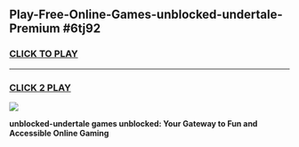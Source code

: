
## Play-Free-Online-Games-unblocked-undertale-Premium #6tj92
<h3>
<a href="https://premium.freeplayer.one?title=unblocked-undertale&ref=8M">CLICK TO PLAY</a></h3>
<hr>

<h3>
<a href="https://premium.freeplayer.one?title=unblocked-undertale&ref=8M">CLICK 2 PLAY</a>
  
</h3>

<a href="https://premium.freeplayer.one?title=unblocked-undertale&ref=8M"><img src="https://clearcache.store/games.png"></a>


**unblocked-undertale games unblocked: Your Gateway to Fun and Accessible Online Gaming**
